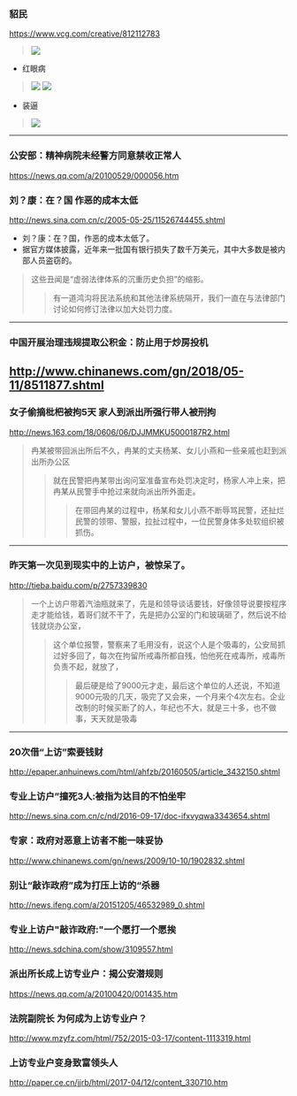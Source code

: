 ### 貂民
https://www.vcg.com/creative/812112783
>![](http://imgs.ali213.net/zpro/custom/2018-05-21/e27760d7-2379-b51f-7a2c-c97aba805456.jpg)
- 红眼病
>![](https://goss.vcg.com/creative/vcg/800/version23/VCG41522936111.jpg)
>![](http://img.11665.com/img02_p/i2/T1X.H0Fo4bXXXXXXXX_!!0-item_pic.jpg)
- 装逼
>![](http://bbsimg.ali213.net/data/attachment/forum/201806/29/162503tzo6hkihiihh6fto.gif)
---
### 公安部：精神病院未经警方同意禁收正常人
https://news.qq.com/a/20100529/000056.htm
### 刘？康：在？国 作恶的成本太低
http://news.sina.com.cn/c/2005-05-25/11526744455.shtml
- 刘？康：在？国，作恶的成本太低了。
- 据官方媒体披露，近年来一批国有银行损失了数千万美元，其中大多数是被内部人员盗窃的。
>这些丑闻是“虚弱法律体系的沉重历史负担”的缩影。
>>有一道鸿沟将民法系统和其他法律系统隔开，我们一直在与法律部门讨论如何修订法律以加大处罚力度。
---
### 中国开展治理违规提取公积金：防止用于炒房投机
http://www.chinanews.com/gn/2018/05-11/8511877.shtml
---
### 女子偷摘枇杷被拘5天 家人到派出所强行带人被刑拘
http://news.163.com/18/0606/06/DJJMMKU5000187R2.html
>冉某被带回派出所后不久，冉某的丈夫杨某、女儿小燕和一些亲戚也赶到派出所办公区
>>就在民警把冉某带出询问室准备宣布处罚决定时，杨家人冲上来，把冉某从民警手中抢过来就向派出所外面走。
>>>在带回冉某的过程中，杨某和女儿小燕不断辱骂民警，还扯烂民警的领带、警服，拉扯过程中，一位民警身体多处软组织被抓伤。
---
### 昨天第一次见到现实中的上访户，被惊呆了。
http://tieba.baidu.com/p/2757339830
>一个上访户带着汽油瓶就来了，先是和领导谈话要钱，好像领导说要按程序走才能给钱，着哥们就不干了，先是把办公室的门和玻璃砸了，然后说不给钱就烧办公室，
>>这个单位报警，警察来了毛用没有，说这个人是个吸毒的，公安局抓过好多回了，每次在拘留所戒毒所都自残，怕他死在戒毒所，戒毒所负责不起，就放了，
>>>最后硬是给了9000元才走，最后这个单位的人还说，不知道9000元吸的几天，吸完了又会来，一个月来个4次左右。企业改制的时候买断了的人，年纪也不大，就是三十多，也不做事，天天就是吸毒
---
### 20次借“上访”索要钱财
http://epaper.anhuinews.com/html/ahfzb/20160505/article_3432150.shtml
### 专业上访户”撞死3人:被指为达目的不怕坐牢
http://news.sina.com.cn/c/nd/2016-09-17/doc-ifxvyqwa3343654.shtml
### 专家：政府对恶意上访者不能一味妥协
http://www.chinanews.com/gn/news/2009/10-10/1902832.shtml
### 别让“敲诈政府”成为打压上访的“杀器
http://news.ifeng.com/a/20151205/46532989_0.shtml
### 专业上访户"敲诈政府:"一个愿打一个愿挨
http://news.sdchina.com/show/3109557.html
### 派出所长成上访专业户：揭公安潜规则
https://news.qq.com/a/20100420/001435.htm
### 法院副院长 为何成为上访专业户？
http://www.mzyfz.com/html/752/2015-03-17/content-1113319.html
### 上访专业户变身致富领头人
http://paper.ce.cn/jjrb/html/2017-04/12/content_330710.htm